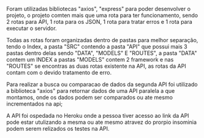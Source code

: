 Foram utilizadas bibliotecas "axios", "express" para poder desenvolver o projeto, o projeto comten mais que 
uma rota para ter funcionamento, sendo 2 rotas para API, 1 rota para os JSON, 1 rota para tratar erros e 1 rota 
para executar o servidor.

Todas as rotas foram organizadas dentro de pastas para melhor separação, tendo o Index, a pasta "SRC" contendo 
a pasta "API" que possui mais 3 pastas dentro delas sendo "DATA", "MODELS" E "ROUTES", a pasta "DATA" contem um INDEX
a pastas "MODELS" contem 2 framework e nas "ROUTES" se encontras as duas rotas existente na API, as rotas da API 
contam com o devido tratamento de erro.

Para realizar a busca ou comparacao de dados da segunda API foi utilizado a biblioteca "axios" para retornar 
dados de uma API paralela a que montamos, onde os dados podem ser comparados ou ate mesmo incrementados na 
api;

A API foi ospedada no Heroku onde a pessoa tiver acesso ao link da API pode estar utulizando a mesma ou
ate mesmo atravez do prorpio insominia podem serem relizados os testes na API.
